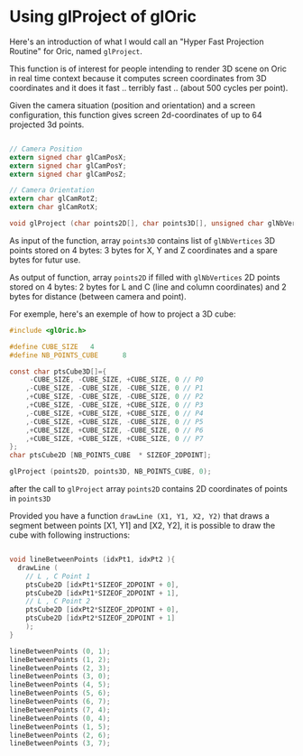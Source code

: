 # Using glProject of glOric

Here's an introduction of what I would call an "Hyper Fast Projection Routine" for Oric, named `glProject`.

This function is of interest for people intending to render 3D scene on Oric in real time context because it computes screen coordinates from 3D coordinates and it does it fast .. terribly fast .. (about 500 cycles per point).

Given the camera situation (position and orientation) and a screen configuration, this function gives screen 2d-coordinates of up to 64 projected 3d points.

```C

// Camera Position
extern signed char glCamPosX;
extern signed char glCamPosY;
extern signed char glCamPosZ;

// Camera Orientation
extern char glCamRotZ;
extern char glCamRotX;

void glProject (char points2D[], char points3D[], unsigned char glNbVertices, unsigned char options);
```


As input of the function, array `points3D` contains list of `glNbVertices` 3D points stored on 4 bytes: 3 bytes for X, Y and Z coordinates and a spare bytes for futur use.

As output of function, array `points2D` if filled with `glNbVertices` 2D points stored on 4 bytes: 2 bytes for L and C (line and column coordinates) and 2 bytes for distance (between camera and point).

For exemple, here's an exemple of how to project a 3D cube:

```C
#include <glOric.h>

#define CUBE_SIZE	4
#define NB_POINTS_CUBE		8

const char ptsCube3D[]={
	 -CUBE_SIZE, -CUBE_SIZE, +CUBE_SIZE, 0 // P0
	,-CUBE_SIZE, -CUBE_SIZE, -CUBE_SIZE, 0 // P1
	,+CUBE_SIZE, -CUBE_SIZE, -CUBE_SIZE, 0 // P2
	,+CUBE_SIZE, -CUBE_SIZE, +CUBE_SIZE, 0 // P3
	,-CUBE_SIZE, +CUBE_SIZE, +CUBE_SIZE, 0 // P4
	,-CUBE_SIZE, +CUBE_SIZE, -CUBE_SIZE, 0 // P5
	,+CUBE_SIZE, +CUBE_SIZE, -CUBE_SIZE, 0 // P6
	,+CUBE_SIZE, +CUBE_SIZE, +CUBE_SIZE, 0 // P7
};
char ptsCube2D [NB_POINTS_CUBE	* SIZEOF_2DPOINT];

glProject (points2D, points3D, NB_POINTS_CUBE, 0);
```

after the call to `glProject` array `points2D` contains 2D coordinates of points in `points3D`



Provided you have a function `drawLine (X1, Y1, X2, Y2)` that draws a segment between points [X1, Y1] and [X2, Y2], it is possible to draw the cube with following instructions:

```c

void lineBetweenPoints (idxPt1, idxPt2 ){
  drawLine (
	// L , C Point 1
    ptsCube2D [idxPt1*SIZEOF_2DPOINT + 0],
    ptsCube2D [idxPt1*SIZEOF_2DPOINT + 1],
	// L , C Point 2
    ptsCube2D [idxPt2*SIZEOF_2DPOINT + 0],
    ptsCube2D [idxPt2*SIZEOF_2DPOINT + 1]
	);
}

lineBetweenPoints (0, 1);
lineBetweenPoints (1, 2);
lineBetweenPoints (2, 3);
lineBetweenPoints (3, 0);
lineBetweenPoints (4, 5);
lineBetweenPoints (5, 6);
lineBetweenPoints (6, 7);
lineBetweenPoints (7, 4);
lineBetweenPoints (0, 4);
lineBetweenPoints (1, 5);
lineBetweenPoints (2, 6);
lineBetweenPoints (3, 7);

```
